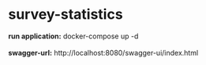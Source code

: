 # survey-statistics

<strong>run application:</strong>
	docker-compose up -d
 </br></br>
<strong>swagger-url:</strong>
	http://localhost:8080/swagger-ui/index.html
